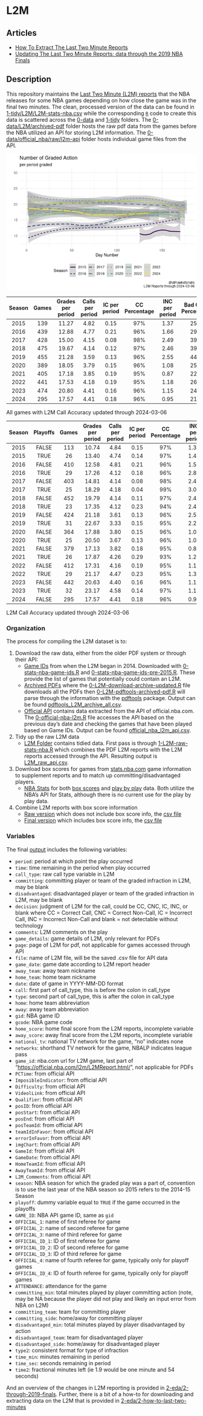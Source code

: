 
<!-- README.md is generated from README.Rmd. Please edit README.Rmd for corrections file -->

# L2M

## Articles

- [How To Extract The Last Two Minute
  Reports](2-eda/2-how-to-last-two-minutes)
- [Updating The Last Two Minute Reports: data through the 2019 NBA
  Finals](2-eda/2-through-2019-finals)

## Description

This repository maintains the [Last Two Minute (L2M)
reports](https://official.nba.com/2021-22-nba-officiating-last-two-minute-reports/)
that the NBA releases for some NBA games depending on how close the game
was in the final two minutes. The clean, processed version of the data
can be found in
[1-tidy/L2M/L2M-stats-nba.csv](1-tidy/L2M/L2M-stats-nba.csv) while the
corresponding [`R`](https://www.r-project.org/) code to create this data
is scattered across the [0-data](0-data) and [1-tidy](1-tidy) folders.
The [0-data/L2M/archived-pdf](0-data/L2M/archived-pdf) folder hosts the
raw pdf data from the games before the NBA utilized an API for storing
L2M information. The
[0-data/official_nba/raw/l2m-api](0-data/official_nba/raw/l2m-api)
folder hosts individual game files from the API.

![](README_files/figure-gfm/calls-1.png)<!-- -->

| Season | Games | Grades per period | Calls per period | IC per period | CC Percentage | INC per period | Bad Calls Percentage | CNC per period |
|:------:|:-----:|:-----------------:|:----------------:|:-------------:|:-------------:|:--------------:|:--------------------:|:--------------:|
|  2015  |  139  |       11.27       |       4.82       |     0.15      |      97%      |      1.37      |         25%          |      5.08      |
|  2016  |  439  |       12.88       |       4.77       |     0.21      |      96%      |      1.66      |         29%          |      6.45      |
|  2017  |  428  |       15.00       |       4.15       |     0.08      |      98%      |      2.49      |         39%          |      8.36      |
|  2018  |  475  |       19.67       |       4.14       |     0.12      |      97%      |      2.46      |         39%          |     13.07      |
|  2019  |  455  |       21.28       |       3.59       |     0.13      |      96%      |      2.55      |         44%          |     15.14      |
|  2020  |  389  |       18.05       |       3.79       |     0.15      |      96%      |      1.08      |         25%          |     13.18      |
|  2021  |  405  |       17.18       |       3.85       |     0.19      |      95%      |      0.87      |         22%          |     12.47      |
|  2022  |  441  |       17.53       |       4.18       |     0.19      |      95%      |      1.18      |         26%          |     12.18      |
|  2023  |  474  |       20.80       |       4.41       |     0.16      |      96%      |      1.15      |         24%          |     15.24      |
|  2024  |  295  |       17.57       |       4.41       |     0.18      |      96%      |      0.95      |         21%          |     12.21      |

All games with L2M Call Accuracy updated through 2024-03-06

| Season | Playoffs | Games | Grades per period | Calls per period | IC per period | CC Percentage | INC per period | Bad Calls Percentage | CNC per period |
|:------:|:--------:|:-----:|:-----------------:|:----------------:|:-------------:|:-------------:|:--------------:|:--------------------:|:--------------:|
|  2015  |  FALSE   |  113  |       10.74       |       4.84       |     0.15      |      97%      |      1.36      |         24%          |      4.54      |
|  2015  |   TRUE   |  26   |       13.40       |       4.74       |     0.14      |      97%      |      1.43      |         25%          |      7.23      |
|  2016  |  FALSE   |  410  |       12.58       |       4.81       |     0.21      |      96%      |      1.58      |         28%          |      6.18      |
|  2016  |   TRUE   |  29   |       17.26       |       4.12       |     0.18      |      96%      |      2.82      |         43%          |     10.32      |
|  2017  |  FALSE   |  403  |       14.81       |       4.14       |     0.08      |      98%      |      2.46      |         38%          |      8.21      |
|  2017  |   TRUE   |  25   |       18.29       |       4.18       |     0.04      |      99%      |      3.07      |         43%          |     11.04      |
|  2018  |  FALSE   |  452  |       19.79       |       4.14       |     0.11      |      97%      |      2.47      |         39%          |     13.18      |
|  2018  |   TRUE   |  23   |       17.35       |       4.12       |     0.23      |      94%      |      2.42      |         41%          |     10.81      |
|  2019  |  FALSE   |  424  |       21.18       |       3.61       |     0.13      |      96%      |      2.57      |         44%          |     14.99      |
|  2019  |   TRUE   |  31   |       22.67       |       3.33       |     0.15      |      95%      |      2.21      |         43%          |     17.13      |
|  2020  |  FALSE   |  364  |       17.88       |       3.80       |     0.15      |      96%      |      1.08      |         25%          |     13.00      |
|  2020  |   TRUE   |  25   |       20.50       |       3.67       |     0.13      |      96%      |      1.03      |         25%          |     15.80      |
|  2021  |  FALSE   |  379  |       17.13       |       3.82       |     0.18      |      95%      |      0.84      |         22%          |     12.48      |
|  2021  |   TRUE   |  26   |       17.87       |       4.26       |     0.29      |      93%      |      1.26      |         28%          |     12.35      |
|  2022  |  FALSE   |  412  |       17.31       |       4.16       |     0.19      |      95%      |      1.17      |         25%          |     11.98      |
|  2022  |   TRUE   |  29   |       21.17       |       4.47       |     0.23      |      95%      |      1.33      |         27%          |     15.37      |
|  2023  |  FALSE   |  442  |       20.63       |       4.40       |     0.16      |      96%      |      1.15      |         24%          |     15.09      |
|  2023  |   TRUE   |  32   |       23.17       |       4.58       |     0.14      |      97%      |      1.19      |         23%          |     17.39      |
|  2024  |  FALSE   |  295  |       17.57       |       4.41       |     0.18      |      96%      |      0.95      |         21%          |     12.21      |

L2M Call Accuracy updated through 2024-03-06

### Organization

The process for compiling the L2M dataset is to:

1.  Download the raw data, either from the older PDF system or through
    their API:
    - [Game IDs](0-data/stats_nba) from when the L2M began in 2014.
      Downloaded with
      [0-stats-nba-game-ids.R](0-data/0-stats-nba-game-ids.R) and
      [0-stats-nba-game-ids-pre-2015.R](0-data/0-stats-nba-game-ids-pre-2015.R).
      These provide the list of games that potentially could contain an
      L2M.
    - [Archived PDFs](0-data/L2M/archived-pdf) where the
      [0-L2M-download-archive-updated.R](0-data/0-L2M-download-archive-updated.R)
      file downloads all the PDFs then
      [0-L2M-pdftools-archived-pdf.R](0-data/0-L2M-pdftools-archived-pdf.R)
      will parse through the information with the
      [pdftools](https://github.com/ropensci/pdftools) package. Output
      can be found
      [pdftools_L2M_archive_all.csv](0-data/L2M/archived-pdf/pdftools_L2M_archive_all.csv).
    - [Official API](0-data/official_nba) contains data extracted from
      the API of official.nba.com. The
      [0-official-nba-l2m.R](0-data/0-official-nba-l2m.R) file accesses
      the API based on the previous day’s date and checking the games
      that have been played based on Game IDs. Output can be found
      [official_nba_l2m_api.csv](0-data/official_nba/official_nba_l2m_api.csv).
2.  Tidy up the raw L2M data
    - [L2M Folder](1-tidy/L2M/) contains tidied data. First pass is
      through [1-L2M-raw-stats-nba.R](1-tidy/1-L2M-raw-stats-nba.R)
      which combines the PDF L2M reports with the L2M reports accessed
      through the API. Resulting output is
      [L2M_raw_api.csv](1-tidy/L2M/L2M_raw_api.csv).
3.  Download box scores for games from
    [stats.nba.com](https://stats.nba.com/) game information to
    supplement reports and to match up committing/disadvantaged players.
    - [NBA Stats](0-data/stats_nba/) for both [box
      scores](0-data/0-stats-nba-box-data.R) and [play by
      play](0-data/0-stats-nba-pbp-data.R) data. Both utilize the NBA’s
      API for Stats, although there is no current use for the play by
      play data.
4.  Combine L2M reports with box score information
    - [Raw version](1-tid1-L2M-raw-stats-nba.R) which does not include
      box score info, the [csv file](1-tidy/L2M_raw_api.csv)
    - [Final version](1-tidy/1-L2M-stats-nba.R) which includes box score
      info, the [csv file](1-tidy/L2M/L2M_stats_nba.csv)

### Variables

The final [output](1-tidy/L2M/L2M_stats_nba.csv) includes the following
variables:

- `period`: period at which point the play occurred
- `time`: time remaining in the period when play occurred
- `call_type`: raw call type variable in L2M
- `committing`: committing player or team of the graded infraction in
  L2M, may be blank
- `disadvantaged`: disadvantaged player or team of the graded infraction
  in L2M, may be blank
- `decision`: judgment of L2M for the call, could be CC, CNC, IC, INC,
  or blank where CC = Correct Call, CNC = Correct Non-Call, IC =
  Incorrect Call, INC = Incorrect Non-Call and blank = not detectable
  without technology
- `comments`: L2M comments on the play
- `game_details`: game details of L2M, only relevant for PDFs
- `page`: page of L2M for pdf, not applicable for games accessed through
  API
- `file`: name of L2M file, will be the saved .csv file for API data
- `game_date`: game date according to L2M report header
- `away_team`: away team nickname
- `home_team`: home team nickname
- `date`: date of game in YYYY-MM-DD format
- `call`: first part of call_type, this is before the colon in call_type
- `type`: second part of call_type, this is after the colon in call_type
- `home`: home team abbreviation
- `away`: away team abbreviation
- `gid`: NBA game ID
- `gcode`: NBA game code
- `home_score`: home final score from the L2M reports, incomplete
  variable
- `away_score`: away final score from the L2M reports, incomplete
  variable
- `national_tv`: national TV network for the game, “no” indicates none
- `networks`: shorthand TV network for the game, NBALP indicates league
  pass
- `game_id`: nba.com url for L2M game, last part of
  “<https://official.nba.com/l2m/L2MReport.html/>”, not applicable for
  PDFs
- `PCTime`: from official API
- `ImposibleIndicator`: from official API
- `Difficulty`: from official API
- `VideolLink`: from official API
- `Qualifier`: from official API
- `posID`: from official API
- `posStart`: from official API
- `posEnd`: from official API
- `posTeamId`: from official API
- `teamIdInFavor`: from official API
- `errorInFavor`: from official API
- `imgChart`: from official API
- `GameId`: from official API
- `GameDate`: from official API
- `HomeTeamId`: from official API
- `AwayTeamId`: from official API
- `L2M_Comments`: from official API
- `season`: NBA season for which the graded play was a part of,
  convention is to use the last year of the NBA season so 2015 refers to
  the 2014-15 Season
- `playoff`: dummy variable equal to `TRUE` if the game occurred in the
  playoffs
- `GAME_ID`: NBA API game ID, same as `gid`
- `OFFICIAL_1`: name of first referee for game
- `OFFICIAL_2`: name of second referee for game
- `OFFICIAL_3`: name of third referee for game
- `OFFICIAL_ID_1`: ID of first referee for game
- `OFFICIAL_ID_2`: ID of second referee for game
- `OFFICIAL_ID_3`: ID of third referee for game
- `OFFICIAL_4`: name of fourth referee for game, typically only for
  playoff games
- `OFFICIAL_ID_4`: ID of fourth referee for game, typically only for
  playoff games
- `ATTENDANCE`: attendance for the game
- `committing_min`: total minutes played by player committing action
  (note, may be NA because the player did not play and likely an input
  error from NBA on L2M)
- `committing_team`: team for committing player
- `committing_side`: home/away for committing player
- `disadvantaged_min`: total minutes played by player disadvantaged by
  action
- `disadvantaged_team`: team for disadvantaged player
- `disadvantaged_side`: home/away for disadvantaged player
- `type2`: consistent format for type of infraction
- `time_min`: minutes remaining in period
- `time_sec`: seconds remaining in period
- `time2`: fractional minutes left (ie 1.9 would be one minute and 54
  seconds)

And an overview of the changes in L2M reporting is provided in
[2-eda/2-through-2019-finals](2-eda/2-through-2019-finals). Further,
there is a bit of a how-to for downloading and extracting data on the
L2M that is provided in
[2-eda/2-how-to-last-two-minutes](2-eda/2-how-to-last-two-minutes)
